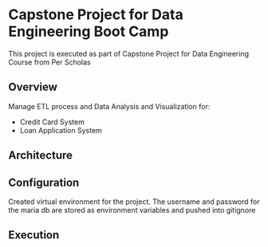 # Capstone Project for Data Engineering Boot Camp
This project is executed as part of Capstone Project for Data Engineering Course from Per Scholas

## Overview
Manage ETL process and Data Analysis and Visualization for:
- Credit Card System
-  Loan Application System

## Architecture


## Configuration
Created virtual environment for the project. The username and password for the maria db are stored as environment variables and pushed into gitignore

## Execution








